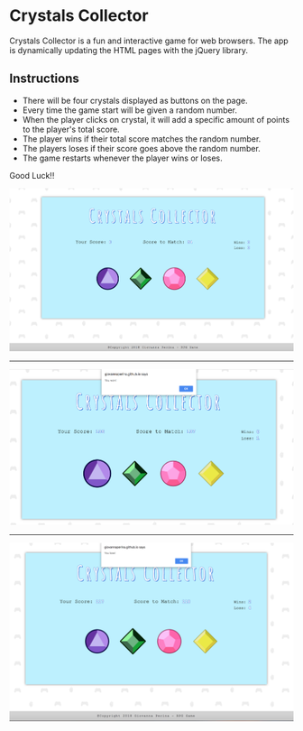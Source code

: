 # Crystals Collector 

Crystals Collector is a fun and interactive game for web browsers. The app is dynamically updating the HTML pages with the jQuery library.


## Instructions

- There will be four crystals displayed as buttons on the page.
- Every time the game start will be given a random number.
- When the player clicks on crystal, it will add a specific amount of points to the player's total score. 
- The player wins if their total score matches the random number.
- The players loses if their score goes above the random number.
- The game restarts whenever the player wins or loses.

 Good Luck!!

 ![GameView](assets/images/game.png)

---
 
 ![GameView](assets/images/win.png)

 ---

 ![GameView](assets/images/loss.png)